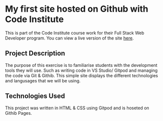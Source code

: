 # My first site hosted on Github with Code Institute

This is part of the Code Institute course work for their Full Stack Web Developer program.
You can view a live version of the site [here](https://asdub.github.io/ci-full-template/). 

## Project Description

The purpose of this exercise is to familiarise students with the development tools they will use. 
Such as writing code in VS Studio/ Gitpod and managing the code via Git & Githib. 
This simple site displays the different technologies and langusages that we will be using. 

## Technologies Used
This project was written in HTML & CSS using Gitpod and is hoseted on Githib Pages. 